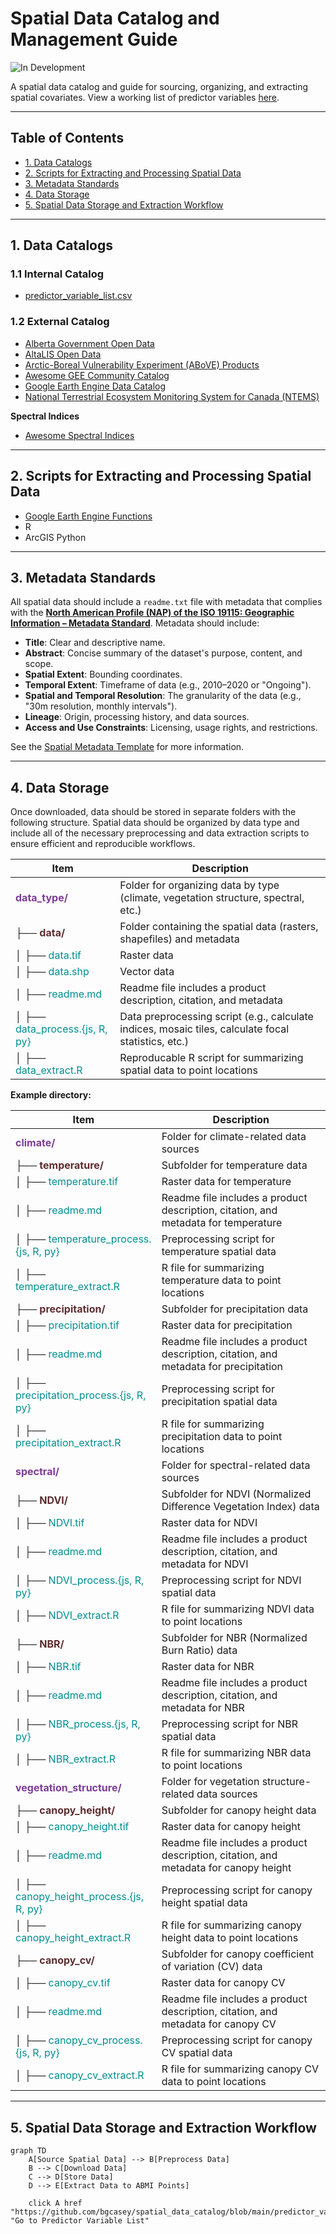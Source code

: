 # Spatial Data Catalog and Management Guide
![In Development](https://img.shields.io/badge/Status-In%20Development-yellow)

A spatial data catalog and guide for sourcing, organizing, and extracting spatial covariates. View a working list of predictor variables [here](https://github.com/bgcasey/spatial_data_catalog/blob/main/predictor_variable_list.csv).

---

## Table of Contents
- [1. Data Catalogs](#1-data-catalogs)
- [2. Scripts for Extracting and Processing Spatial Data](#2-scripts-for-extracting-and-processing-spatial-data)
- [3. Metadata Standards](#3-metadata-standards)
- [4. Data Storage](#4-data-storage)
- [5. Spatial Data Storage and Extraction Workflow](#5-spatial-data-storage-and-extraction-workflow)

---

## 1. Data Catalogs

### 1.1 Internal Catalog
- [predictor_variable_list.csv](predictor_variable_list.csv)


### 1.2 External Catalog

- [Alberta Government Open Data](https://open.alberta.ca/opendata)
- [AltaLIS Open Data](https://www.altalis.com/)
- [Arctic-Boreal Vulnerability Experiment (ABoVE) Products](https://daac.ornl.gov/cgi-bin/dataset_lister.pl?p=34)
- [Awesome GEE Community Catalog](https://developers.google.com/earth-engine/datasets)
- [Google Earth Engine Data Catalog](https://developers.google.com/earth-engine/datasets)
- [National Terrestrial Ecosystem Monitoring System for Canada (NTEMS)](https://opendata.nfis.org/mapserver/nfis-change_eng.html)

**Spectral Indices**

- [Awesome Spectral Indices](https://github.com/awesome-spectral-indices/awesome-spectral-indices?tab=readme-ov-file)

---

## 2. Scripts for Extracting and Processing Spatial Data

- [Google Earth Engine Functions](https://github.com/bgcasey/google_earth_engine_functions)
- R
- ArcGIS Python

---

## 3. Metadata Standards

All spatial data should include a `readme.txt` file with metadata that complies with the **[North American Profile (NAP) of the ISO 19115: Geographic Information – Metadata Standard](https://www.fgdc.gov/standards/projects/incits-l1-standards-projects/NAP-Metadata)**. Metadata should include:


- **Title**: Clear and descriptive name.
- **Abstract**: Concise summary of the dataset's purpose, content, and scope.
- **Spatial Extent**: Bounding coordinates.
- **Temporal Extent**: Timeframe of data (e.g., 2010–2020 or "Ongoing").
- **Spatial and Temporal Resolution**: The granularity of the data (e.g., "30m resolution, monthly intervals").
- **Lineage**: Origin, processing history, and data sources.
- **Access and Use Constraints**: Licensing, usage rights, and restrictions.

See the [Spatial Metadata Template](spatial_metadata_template.txt) for more information. 

---

## 4. Data Storage

Once downloaded, data should be stored in separate folders with the following structure. 
Spatial data should be organized by data type and include all of the necessary preprocessing and data extraction scripts to ensure efficient and reproducible workflows.


| **Item**                                                              | **Description**                                                                                         |
| --------------------------------------------------------------------- | ------------------------------------------------------------------------------------------------------- |
| <span style="color:#7D3C98">**data_type/**</span>                     | Folder for organizing data by type (climate, vegetation structure, spectral, etc.)                      |
| ├── <span style="color:#5E2D30FF">**data/**</span>                    | Folder containing the spatial data (rasters, shapefiles) and metadata                                   |
| │   ├── <span style="color:#008E90FF">data.tif</span>                 | Raster data                                                                                             |
| │   ├── <span style="color:#008E90FF">data.shp</span>                 | Vector data                                                                                             |
| │   ├── <span style="color:#008E90FF">readme.md</span>                | Readme file includes a product description, citation, and metadata                                      |
| │   ├── <span style="color:#008E90FF">data_process.{js, R, py}</span> | Data preprocessing script (e.g., calculate indices, mosaic tiles, calculate focal statistics, etc.) |
| │   ├── <span style="color:#008E90FF">data_extract.R</span>           | Reproducable R script for summarizing spatial data to point locations                                                  |


**Example directory:**


| **Item**                                                                       | **Description**                                                                      |
| ------------------------------------------------------------------------------ | ------------------------------------------------------------------------------------ |
| <span style="color:#7D3C98">**climate/**</span>                                | Folder for climate-related data sources                                              |
| ├── <span style="color:#5E2D30FF">**temperature/**</span>                      | Subfolder for temperature data                                                       |
| │   ├── <span style="color:#008E90FF">temperature.tif</span>                   | Raster data for temperature                                                          |
| │   ├── <span style="color:#008E90FF">readme.md</span>                         | Readme file includes a product description, citation, and metadata for temperature   |
| │   ├── <span style="color:#008E90FF">temperature_process.{js, R, py}</span>   | Preprocessing script for temperature spatial data                                           |
| │   ├── <span style="color:#008E90FF">temperature_extract.R</span>             | R file for summarizing temperature data to point locations                           |
| ├── <span style="color:#5E2D30FF">**precipitation/**</span>                    | Subfolder for precipitation data                                                     |
| │   ├── <span style="color:#008E90FF">precipitation.tif</span>                 | Raster data for precipitation                                                        |
| │   ├── <span style="color:#008E90FF">readme.md</span>                         | Readme file includes a product description, citation, and metadata for precipitation |
| │   ├── <span style="color:#008E90FF">precipitation_process.{js, R, py}</span> | Preprocessing script for precipitation spatial data                                         |
| │   ├── <span style="color:#008E90FF">precipitation_extract.R</span>           | R file for summarizing precipitation data to point locations                         |
| <span style="color:#7D3C98">**spectral/**</span>                               | Folder for spectral-related data sources                                             |
| ├── <span style="color:#5E2D30FF">**NDVI/**</span>                             | Subfolder for NDVI (Normalized Difference Vegetation Index) data                     |
| │   ├── <span style="color:#008E90FF">NDVI.tif</span>                          | Raster data for NDVI                                                                 |
| │   ├── <span style="color:#008E90FF">readme.md</span>                         | Readme file includes a product description, citation, and metadata for NDVI          |
| │   ├── <span style="color:#008E90FF">NDVI_process.{js, R, py}</span>          | Preprocessing script for NDVI spatial data                                                  |
| │   ├── <span style="color:#008E90FF">NDVI_extract.R</span>                    | R file for summarizing NDVI data to point locations                                  |
| ├── <span style="color:#5E2D30FF">**NBR/**</span>                              | Subfolder for NBR (Normalized Burn Ratio) data                                       |
| │   ├── <span style="color:#008E90FF">NBR.tif</span>                           | Raster data for NBR                                                                  |
| │   ├── <span style="color:#008E90FF">readme.md</span>                         | Readme file includes a product description, citation, and metadata for NBR           |
| │   ├── <span style="color:#008E90FF">NBR_process.{js, R, py}</span>           | Preprocessing script for NBR spatial data                                                    |
| │   ├── <span style="color:#008E90FF">NBR_extract.R</span>                     | R file for summarizing NBR data to point locations                                   |
| <span style="color:#7D3C98">**vegetation_structure/**</span>                   | Folder for vegetation structure-related data sources                                 |
| ├── <span style="color:#5E2D30FF">**canopy_height/**</span>                    | Subfolder for canopy height data                                                     |
| │   ├── <span style="color:#008E90FF">canopy_height.tif</span>                 | Raster data for canopy height                                                        |
| │   ├── <span style="color:#008E90FF">readme.md</span>                         | Readme file includes a product description, citation, and metadata for canopy height |
| │   ├── <span style="color:#008E90FF">canopy_height_process.{js, R, py}</span> | Preprocessing script for canopy height spatial data                                         |
| │   ├── <span style="color:#008E90FF">canopy_height_extract.R</span>           | R file for summarizing canopy height data to point locations                         |
| ├── <span style="color:#5E2D30FF">**canopy_cv/**</span>                        | Subfolder for canopy coefficient of variation (CV) data                              |
| │   ├── <span style="color:#008E90FF">canopy_cv.tif</span>                     | Raster data for canopy CV                                                            |
| │   ├── <span style="color:#008E90FF">readme.md</span>                         | Readme file includes a product description, citation, and metadata for canopy CV     |
| │   ├── <span style="color:#008E90FF">canopy_cv_process.{js, R, py}</span>     | Preprocessing script for canopy CV spatial data                                            |
| │   ├── <span style="color:#008E90FF">canopy_cv_extract.R</span>               | R file for summarizing canopy CV data to point locations                             |

---

## 5. Spatial Data Storage and Extraction Workflow

```mermaid
graph TD
    A[Source Spatial Data] --> B[Preprocess Data]
    B --> C[Download Data]
    C --> D[Store Data]
    D --> E[Extract Data to ABMI Points]

    click A href "https://github.com/bgcasey/spatial_data_catalog/blob/main/predictor_variable_list.csv" "Go to Predictor Variable List"
```
